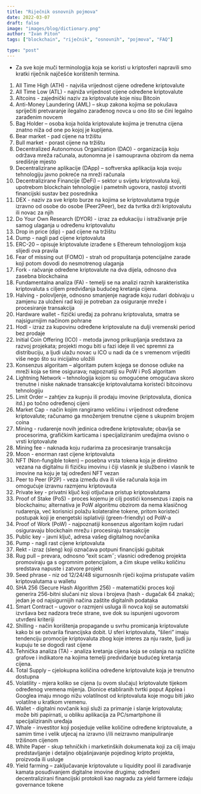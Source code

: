 ```yaml
---
title: "Riječnik osnovnih pojmova"
date: 2022-03-07
draft: false
image: "images/blog/dictionary.png"
author: "Ivan Piton"
tags: ["blockchain", "riječnik", "osnovnih", "pojmova", "FAQ"]

type: "post"
---
```


- Za sve koje muči terminologija koja se koristi u kriptosferi napravili smo kratki riječnik najčešće korištenih termina.



1. All Time High (ATH) - najviša vrijednost cijene određene kriptovalute
2. All Time Low (ATL) - najniža vrijednost cijene određene kriptovalute
3. Altcoins - zajednički naziv za kriptovalute koje nisu Bitcoin
4. Anti-Money Laundering (AML) – skup zakona kojima se pokušava spriječiti pretvaranje ilegalno zarađenog novca u ono što se čini legalno zarađenim novcem
5. Bag Holder – osoba koja holda kriptovalute kojima je trenutna cijena znatno niža od one po kojoj je kupljena.
6. Bear market - pad cijene na tržištu
7. Bull market - porast cijene na tržištu
8. Decentralized Autonomous Organization (DAO) - organizacija koju održava mreža računala, autonomna je i samoupravna obzirom da nema središnje mjesto
9. Decentralizirane aplikacije (DApp) – softverska aplikacija koja svoju tehnologiju javno pokreće na mreži računala
10. Decentralizirane Financije (DeFi) – sektor u svijetu kriptovaluta koji, upotrebom blockchain tehnologije i pametnih ugovora, nastoji stvoriti financijski sustav bez posrednika
11. DEX - naziv za sve kripto burze na kojima se kriptovalutama trguje izravno od osobe do osobe (Peer2Peer), bez da tvrtka drži kriptovalutu ili novac za njih
12. Do Your Own Research (DYOR) - izraz za edukaciju i istraživanje prije samog ulaganja u određenu kriptovalutu
13. Drop in price (dip) - pad cijene na tržištu
14. Dump - nagli pad cijene kriptovaluta
15. ERC-20 – opisuje kriptovalute izrađene s Ethereum tehnologijom koja slijedi ova pravila
16. Fear of missing out (FOMO) - strah od propuštanja potencijalne zarade koji potom dovodi do nesmotrenog ulaganja
17. Fork - račvanje određene kriptovalute na dva dijela, odnosno dva zasebna blockchaina
18. Fundamentalna analiza (FA) - temelji se na analizi raznih karakteristika kriptovaluta s ciljem predviđanja budućeg kretanja cijena.
19. Halving - polovljenje, odnosno smanjenje nagrade koju rudari dobivaju u zamjenu za uloženi rad koji je potreban za osiguranje mreže i procesiranje transakcija
20. Hardware wallet - fizički uređaj za pohranu kriptovaluta, smatra se najsigurnijim načinom pohrane
21. Hodl - izraz za kupovinu određene kriptovalute na dulji vremenski period bez prodaje
22. Initial Coin Offering (ICO) - metoda javnog prikupljanja sredstava za razvoj projekata; projekti mogu biti u fazi ideje ili već spremni za distribuciju, a ljudi ulažu novac u ICO u nadi da će s vremenom vrijediti više nego što su inicijalno uložili
23. Konsenzus algoritam – algoritam putem kojega se donose odluke na mreži koja se time osigurava; najpoznatiji su PoW i PoS algoritam
24. Lightning Network – tehnologija kojom su omogućene omogućava skoro trenutne i niske naknade transakcije kriptovalutama koristeći bitcoinovu tehnologiju
25. Limit Order – zahtjev za kupnju ili prodaju imovine (kriptovaluta, dionica itd.) po točno određenoj cijeni
26. Market Cap - način kojim rangiramo veličinu i vrijednost određene kriptovalute; računamo ga množenjem trenutne cijene s ukupnim brojem coina
27. Mining - rudarenje novih jedinica određene kriptovalute; obavlja se procesorima, grafičkim karticama i specijaliziranim uređajima ovisno o vrsti kriptovalute
28. Mining fee - naknada koju rudarima za procesiranje transakcija
29. Moon - enorman rast cijene kriptovaluta
30. NFT (Non-fungible token) – posebna vrsta tokena koja je direktno vezana na digitalnu ili fizičku imovinu i čiji vlasnik je službeno i vlasnik te imovine na koju je taj određeni NFT vezan
31. Peer to Peer (P2P) - veza između dva ili više računala koja im omogućuje izravnu razmjenu kriptovauta
32. Private key - privatni ključ koji otljučava pristup kriptovalutama
33. Proof of Stake (PoS) - proces kojemu je cilj postići konsenzus i zapis na blockchainu; alternativa je PoW algoritmu obzirom da nema klasičnog rudarenja, već korisnici polažu kolateralne tokene, pritom koristeći postupak koji je energetski isplativiji (green-friendly) od PoW-a
34. Proof of Work (PoW) - najpoznatiji konsenzus algoritam kojim rudari osiguravaju blockchain mrežu i procesiraju transakcije
35. Public key - javni ključ, adresa vašeg digitalnog novčanika
36. Pump - nagli rast cijene kriptovaluta
37. Rekt - izraz (sleng) koji označava potpuni financijski gubitak
38. Rug pull – prevara, odnosno “exit scam˝; vlasnici određenog projekta promoviraju ga s ogromnim potencijalom, a čim skupe veliku količinu sredstava napuste i zatvore projekt
39. Seed phrase - niz od 12/24/48 sigurnosnih riječi kojima pristupate vašim kriptovalutama u walletu
40. SHA 256 (Secure Hash Algorithm 256) - matematički proces koji generira 256-bitni slučani niz slova i brojeva (hash - dugačak 64 znaka); jedan je od najsigurnijih načina zaštite digitalnih podataka
41. Smart Contract – ugovor o razmjeni usluga ili novca koji se automatski izvršava bez nadzora treće strane, sve dok su ispunjeni ugovorom utvrđeni kriteriji
42. Shilling - način korištenja propagande u svrhu promicanja kriptovalute kako bi se ostvarila financijska dobit. U sferi kriptovaluta, “šileri” imaju tendenciju promocije kriptovaluta zbog koje interes za nju raste, ljudi ju kupuju te se dogodi rast cijene
43. Tehnička analiza (TA) - analiza kretanja cijena koja se oslanja na različite grafove i indikatore na kojima temelji predviđanje budućeg kretanja cijena.
44. Total Supply – cjelokupna količina određene kriptovalute koja je trenutno dostupna
45. Volatility - mjera koliko se cijena (u ovom slučaju) kriptovalute tijekom određenog vremena mijenja. Dionice etabliranih tvrtki poput Applea i Googlea imaju mnogo nižu volatilnost od kriptovaluta koje mogu biti jako volatilne u kratkom vremenu.
46. Wallet - digitalni novčanik koji služi za primanje i slanje kriptovaluta; može biti papirnati, u obliku aplikacija za PC/smartphone ili specijaliziranih uređaja
47. Whale - investitor koji posjeduje velike količine određene kriptovalute, a samim time i velik utjecaj na izravno i/ili neizravno manipuliranje tržišnom cijenom
48. White Paper - skup tehničkih i marketinških dokumenata koji za cilj imaju predstavljanje i detaljno objašnjavanje pojedinog kripto projekta, proizvoda ili usluge
49. Yield farming – zaključavanje kriptovalute u liquidity pool ili zarađivanje kamata posuđivanjem digitalne imovine drugima; određeni decentralizirani financijski protokoli kao nagradu za yield farmere izdaju governance tokene
